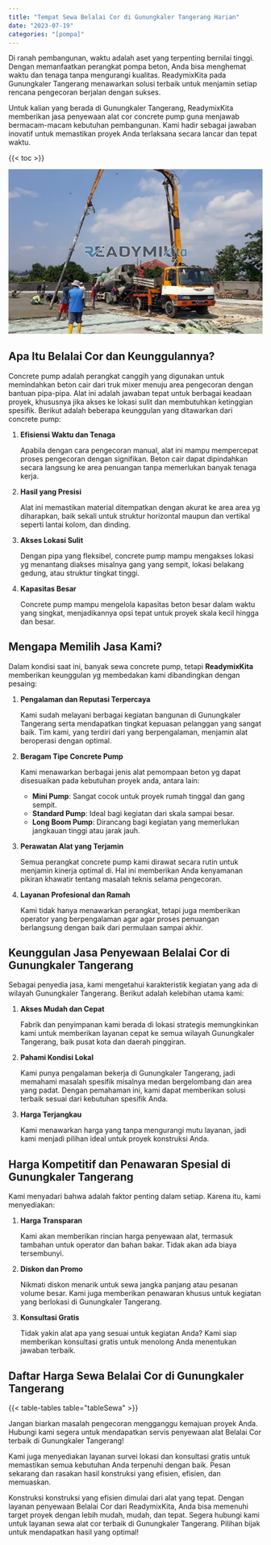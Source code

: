 ```yaml
---
title: "Tempat Sewa Belalai Cor di Gunungkaler Tangerang Harian"
date: "2023-07-19"
categories: "[pompa]"
---
```


Di ranah pembangunan, waktu adalah aset yang terpenting bernilai tinggi. Dengan memanfaatkan perangkat pompa beton, Anda bisa menghemat waktu dan tenaga tanpa mengurangi kualitas. ReadymixKita pada Gunungkaler Tangerang menawarkan solusi terbaik untuk menjamin setiap rencana pengecoran berjalan dengan sukses.

Untuk kalian yang berada di Gunungkaler Tangerang, ReadymixKita memberikan jasa penyewaan alat cor concrete pump guna menjawab bermacam-macam kebutuhan pembangunan. Kami hadir sebagai jawaban inovatif untuk memastikan proyek Anda terlaksana secara lancar dan tepat waktu.

{{< toc >}}

![Tempat Sewa Belalai Cor di Gunungkaler Tangerang Harian](/images/pompa/sewa-pompa-10.jpg)

## Apa Itu Belalai Cor dan Keunggulannya?

Concrete pump adalah perangkat canggih yang digunakan untuk memindahkan beton cair dari truk mixer menuju area pengecoran dengan bantuan pipa-pipa. Alat ini adalah jawaban tepat untuk berbagai keadaan proyek, khususnya jika akses ke lokasi sulit dan membutuhkan ketinggian spesifik. Berikut adalah beberapa keunggulan yang ditawarkan dari concrete pump:

1. **Efisiensi Waktu dan Tenaga**

   Apabila dengan cara pengecoran manual, alat ini mampu mempercepat proses pengecoran dengan signifikan. Beton cair dapat dipindahkan secara langsung ke area penuangan tanpa memerlukan banyak tenaga kerja.

2. **Hasil yang Presisi**

   Alat ini memastikan material ditempatkan dengan akurat ke area area yg diharapkan, baik sekali untuk struktur horizontal maupun dan vertikal seperti lantai kolom, dan dinding.

3. **Akses Lokasi Sulit**

   Dengan pipa yang fleksibel, concrete pump mampu mengakses lokasi yg menantang diakses misalnya gang yang sempit, lokasi belakang gedung, atau struktur tingkat tinggi.

4. **Kapasitas Besar**

   Concrete pump mampu mengelola kapasitas beton besar dalam waktu yang singkat, menjadikannya opsi tepat untuk proyek skala kecil hingga dan besar.

## Mengapa Memilih Jasa Kami?

Dalam kondisi saat ini, banyak sewa concrete pump, tetapi **ReadymixKita** memberikan keunggulan yg membedakan kami dibandingkan dengan pesaing:

1. **Pengalaman dan Reputasi Terpercaya**

   Kami sudah melayani berbagai kegiatan bangunan di Gunungkaler Tangerang serta mendapatkan tingkat kepuasan pelanggan yang sangat baik. Tim kami, yang terdiri dari yang berpengalaman, menjamin alat beroperasi dengan optimal.

2. **Beragam Tipe Concrete Pump**

   Kami menawarkan berbagai jenis alat pemompaan beton yg dapat disesuaikan pada kebutuhan proyek anda, antara lain:
   - **Mini Pump**: Sangat cocok untuk proyek rumah tinggal dan gang sempit.
   - **Standard Pump**: Ideal bagi kegiatan dari skala sampai besar.
   - **Long Boom Pump**: Dirancang bagi kegiatan yang memerlukan jangkauan tinggi atau jarak jauh.

3. **Perawatan Alat yang Terjamin**

   Semua perangkat concrete pump kami dirawat secara rutin untuk menjamin kinerja optimal di. Hal ini memberikan Anda kenyamanan pikiran khawatir tentang masalah teknis selama pengecoran.

4. **Layanan Profesional dan Ramah**

   Kami tidak hanya menawarkan perangkat, tetapi juga memberikan operator yang berpengalaman agar agar proses penuangan berlangsung dengan baik dari permulaan sampai akhir.

## Keunggulan Jasa Penyewaan Belalai Cor di Gunungkaler Tangerang

Sebagai penyedia jasa, kami mengetahui karakteristik kegiatan yang ada di wilayah Gunungkaler Tangerang. Berikut adalah kelebihan utama kami:

1. **Akses Mudah dan Cepat**

   Fabrik dan penyimpanan kami berada di lokasi strategis memungkinkan kami untuk memberikan layanan cepat ke semua wilayah Gunungkaler Tangerang, baik pusat kota dan daerah pinggiran.

2. **Pahami Kondisi Lokal**

   Kami punya pengalaman bekerja di Gunungkaler Tangerang, jadi memahami masalah spesifik misalnya medan bergelombang dan area yang padat. Dengan pemahaman ini, kami dapat memberikan solusi terbaik sesuai dari kebutuhan spesifik Anda.

3. **Harga Terjangkau**

   Kami menawarkan harga yang tanpa mengurangi mutu layanan, jadi kami menjadi pilihan ideal untuk proyek konstruksi Anda.

## Harga Kompetitif dan Penawaran Spesial di Gunungkaler Tangerang

Kami menyadari bahwa adalah faktor penting dalam setiap. Karena itu, kami menyediakan:

1. **Harga Transparan**

   Kami akan memberikan rincian harga penyewaan alat, termasuk tambahan untuk operator dan bahan bakar. Tidak akan ada biaya tersembunyi.

2. **Diskon dan Promo**

   Nikmati diskon menarik untuk sewa jangka panjang atau pesanan volume besar. Kami juga memberikan penawaran khusus untuk kegiatan yang berlokasi di Gunungkaler Tangerang.

3. **Konsultasi Gratis**

   Tidak yakin alat apa yang sesuai untuk kegiatan Anda? Kami siap memberikan konsultasi gratis untuk menolong Anda menentukan jawaban terbaik.

## Daftar Harga Sewa Belalai Cor di Gunungkaler Tangerang

{{< table-tables table="tableSewa" >}}

Jangan biarkan masalah pengecoran mengganggu kemajuan proyek Anda. Hubungi kami segera untuk mendapatkan servis penyewaan alat Belalai Cor terbaik di Gunungkaler Tangerang!

Kami juga menyediakan layanan survei lokasi dan konsultasi gratis untuk memastikan semua kebutuhan Anda terpenuhi dengan baik. Pesan sekarang dan rasakan hasil konstruksi yang efisien, efisien, dan memuaskan.

Konstruksi konstruksi yang efisien dimulai dari alat yang tepat. Dengan layanan penyewaan Belalai Cor dari ReadymixKita, Anda bisa memenuhi target proyek dengan lebih mudah, mudah, dan tepat. Segera hubungi kami untuk layanan sewa alat cor terbaik di Gunungkaler Tangerang. Pilihan bijak untuk mendapatkan hasil yang optimal!